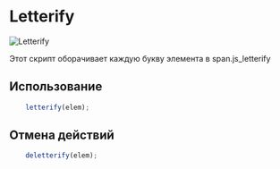 Letterify
=========
![Letterify](http://evgenin.ru/github/images/letterify.png)

Этот скрипт оборачивает каждую букву элемента в span.js_letterify


Использование
----------

```javascript
	letterify(elem);
```

Отмена действий
----------

```javascript
	deletterify(elem);
```
